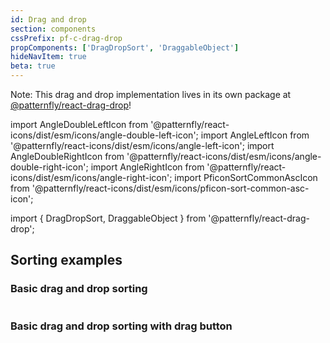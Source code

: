 ```yaml
---
id: Drag and drop
section: components
cssPrefix: pf-c-drag-drop
propComponents: ['DragDropSort', 'DraggableObject']
hideNavItem: true
beta: true
---
```


Note: This drag and drop implementation lives in its own package at [@patternfly/react-drag-drop](https://www.npmjs.com/package/@patternfly/react-drag-drop)!

import AngleDoubleLeftIcon from '@patternfly/react-icons/dist/esm/icons/angle-double-left-icon';
import AngleLeftIcon from '@patternfly/react-icons/dist/esm/icons/angle-left-icon';
import AngleDoubleRightIcon from '@patternfly/react-icons/dist/esm/icons/angle-double-right-icon';
import AngleRightIcon from '@patternfly/react-icons/dist/esm/icons/angle-right-icon';
import PficonSortCommonAscIcon from '@patternfly/react-icons/dist/esm/icons/pficon-sort-common-asc-icon';

import { DragDropSort, DraggableObject } from '@patternfly/react-drag-drop';

## Sorting examples

### Basic drag and drop sorting

```ts isBeta file="./BasicSorting.tsx"

```

### Basic drag and drop sorting with drag button

```ts isBeta file="./BasicSortingWithDragButton.tsx"

```
